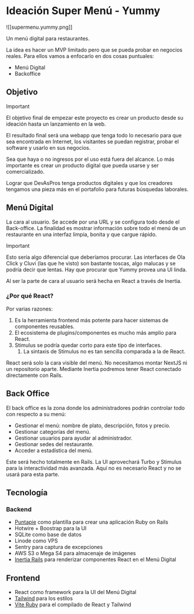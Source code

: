 # Ideación Super Menú - Yummy

![[supermenu.yummy.png]]

Un menú digital para restaurantes.

La idea es hacer un MVP limitado pero que se pueda probar en negocios reales. Para ellos vamos a enfocarlo en dos cosas puntuales:

- Menú Digital
- Backoffice

## Objetivo

> [!Important]
> El objetivo final de empezar este proyecto es crear un producto desde su ideación hasta un lanzamiento en la web.
> 
> El resultado final será una webapp que tenga todo lo necesario para que sea encontrada en Internet, los visitantes se puedan registrar, probar el software y usarlo en sus negocios.
> 
> Sea que haya o no ingresos por el uso está fuera del alcance. Lo más importante es crear un producto digital que pueda usarse y ser comercializado.
>
> Lograr que DevAsPros tenga productos digitales y que los creadores tengamos una pieza más en el portafolio para futuras búsquedas laborales.

## Menú Digital

La cara al usuario. Se accede por una URL y se configura todo desde el Back-office. La finalidad es mostrar información sobre todo el menú de un restaurante en una interfaz limpia, bonita y que cargue rápido.

> [!Important]
> Esto sería algo diferencial que deberíamos procurar.
> Las interfaces de Ola Click y Cluvi (las que he visto) son bastante toscas, algo malucas y se podría decir que lentas.
> Hay que procurar que Yummy provea una UI linda.

Al ser la parte de cara al usuario será hecha en React a través de Inertia.

### ¿Por qué React?

Por varias razones:
1. Es la herramienta frontend más potente para hacer sistemas de componentes reusables.
2. El ecosistema de plugins/componentes es mucho más amplio para React.
3. Stimulus se podría quedar corto para este tipo de interfaces.
	1. La sintaxis de Stimulus no es tan sencilla comparada a la de React.

React será solo la cara visible del menú. No necesitamos montar NextJS ni un repositorio aparte. Mediante Inertia podremos tener React conectado directamente con Rails.

## Back Office

El back office es la zona donde los administradores podrán controlar todo con respecto a su menú:

- Gestionar el menú: nombre de plato, descripción, fotos y precio.
- Gestionar categorías del menú.
- Gestionar usuarios para ayudar al administrador.
- Gestionar sedes del restaurante.
- Acceder a estadística del menú.

Este será hecho totalmente en Rails. La UI aprovechará Turbo y Stimulus para la interactividad más avanzada. Aquí no es necesario React y no se usará para esta parte.

## Tecnología

### Backend

- [Puntapie](https://github.com/devaspros/puntapie/) como plantilla para crear una aplicación Ruby on Rails
- Hotwire + Boostrap para la UI
- SQLite como base de datos
- Linode como VPS
- Sentry para captura de excepciones
- AWS S3 o Mega S4 para almacenaje de imágenes
- [Inertia Rails](https://inertia-rails.dev/) para renderizar componentes React en el Menú Digital

## Frontend

- React como framework para la UI del Menú Digital
- [Tailwind](https://tailwindcss.com/docs/installation/framework-guides/ruby-on-rails) para los estilos
- [Vite Ruby](https://vite-ruby.netlify.app/guide/introduction.html) para el compilado de React y Tailwind